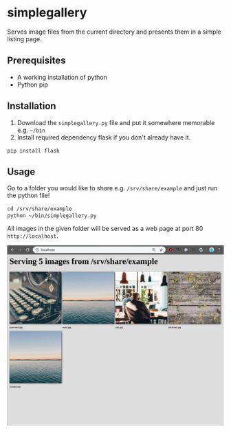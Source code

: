 # simplegallery

Serves image files from the current directory and presents them in a simple listing page.

## Prerequisites
* A working installation of python
* Python pip

## Installation
1. Download the `simplegallery.py` file and put it somewhere memorable e.g. `~/bin`
2. Install required dependency flask if you don't already have it.
```
pip install flask
```

## Usage
Go to a folder you would like to share e.g. `/srv/share/example` and just run the python file!
```
cd /srv/share/example
python ~/bin/simplegallery.py
```
All images in the given folder will be served as a web page at port 80 `http://localhost`.


![example](https://raw.githubusercontent.com/johantiden/simplegallery/master/readme/example.jpg)
